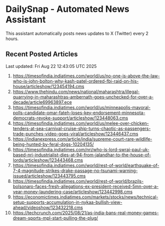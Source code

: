 # DailySnap - Automated News Assistant

This assistant automatically posts news updates to X (Twitter) every 2 hours.

## Recent Posted Articles

Last updated: Fri Aug 22 12:43:05 UTC 2025

1. https://timesofindia.indiatimes.com/world/us/no-one-is-above-the-law-who-is-john-bolton-why-kash-patel-ordered-fbi-raid-on-his-house/articleshow/123454194.cms
2. https://www.thehindu.com/news/national/maharashtra/illegal-quarrying-in-maharashtras-ambernath-goes-unchecked-for-over-a-decade/article69963897.ece
3. https://timesofindia.indiatimes.com/world/us/minneapolis-mayoral-polls-candidate-omar-fateh-loses-key-endorsement-minnesota-democrats-revoke-support/articleshow/123448063.cms
4. https://timesofindia.indiatimes.com/world/us/melee-over-chicken-tenders-at-sea-carnival-cruise-ship-turns-chaotic-as-passengers-trade-punches-video-goes-viral/articleshow/123446437.cms
5. https://indianexpress.com/article/india/supreme-court-rare-wildlife-being-hunted-by-feral-dogs-10204135/
6. https://timesofindia.indiatimes.com/nri/who-is-lord-swraj-paul-uk-based-nri-industrialist-dies-at-94-from-jalandhar-to-the-house-of-lords/articleshow/123443468.cms
7. https://timesofindia.indiatimes.com/world/rest-of-world/earthquake-of-7-4-magnitude-strikes-drake-passage-no-tsunami-warning-issued/articleshow/123443795.cms
8. https://timesofindia.indiatimes.com/world/rest-of-world/brazils-bolsonaro-faces-fresh-allegations-ex-president-received-5mn-over-a-year-money-laundering-case/articleshow/123442998.cms
9. https://economictimes.indiatimes.com/markets/stocks/news/technical-setup-supports-accumulation-in-nykaa-bullish-view-ahead/videoshow/123432218.cms
10. https://techcrunch.com/2025/08/21/as-india-bans-real-money-games-dream-sports-mpl-start-pulling-the-plug/
